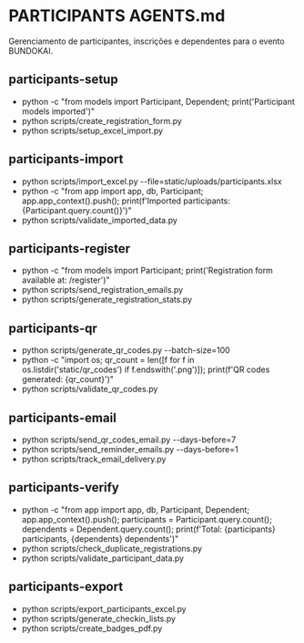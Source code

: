 # PARTICIPANTS AGENTS.md

Gerenciamento de participantes, inscrições e dependentes para o evento BUNDOKAI.

## participants-setup

- python -c "from models import Participant, Dependent; print('Participant models imported')"
- python scripts/create_registration_form.py
- python scripts/setup_excel_import.py

## participants-import

- python scripts/import_excel.py --file=static/uploads/participants.xlsx
- python -c "from app import app, db, Participant; app.app_context().push(); print(f'Imported participants: {Participant.query.count()}')"
- python scripts/validate_imported_data.py

## participants-register

- python -c "from models import Participant; print('Registration form available at: /register')"
- python scripts/send_registration_emails.py
- python scripts/generate_registration_stats.py

## participants-qr

- python scripts/generate_qr_codes.py --batch-size=100
- python -c "import os; qr_count = len([f for f in os.listdir('static/qr_codes') if f.endswith('.png')]); print(f'QR codes generated: {qr_count}')"
- python scripts/validate_qr_codes.py

## participants-email

- python scripts/send_qr_codes_email.py --days-before=7
- python scripts/send_reminder_emails.py --days-before=1
- python scripts/track_email_delivery.py

## participants-verify

- python -c "from app import app, db, Participant, Dependent; app.app_context().push(); participants = Participant.query.count(); dependents = Dependent.query.count(); print(f'Total: {participants} participants, {dependents} dependents')"
- python scripts/check_duplicate_registrations.py
- python scripts/validate_participant_data.py

## participants-export

- python scripts/export_participants_excel.py
- python scripts/generate_checkin_lists.py
- python scripts/create_badges_pdf.py